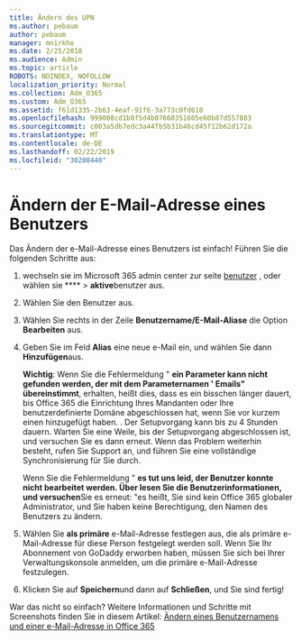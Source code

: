 ```yaml
---
title: Ändern des UPN
ms.author: pebaum
author: pebaum
manager: mnirkhe
ms.date: 2/25/2018
ms.audience: Admin
ms.topic: article
ROBOTS: NOINDEX, NOFOLLOW
localization_priority: Normal
ms.collection: Adm_O365
ms.custom: Adm_O365
ms.assetid: f61d1335-2b63-4eaf-91f6-3a773c0fd610
ms.openlocfilehash: 999008cd1b8f5d4b07660351605e60b87d557883
ms.sourcegitcommit: c003a5db7edc3a44fb5b31b46cd45f12b62d172a
ms.translationtype: MT
ms.contentlocale: de-DE
ms.lasthandoff: 02/22/2019
ms.locfileid: "30208440"
---
```

# <a name="change-a-users-email-address"></a>Ändern der E-Mail-Adresse eines Benutzers

Das Ändern der e-Mail-Adresse eines Benutzers ist einfach! Führen Sie die folgenden Schritte aus:
  
1. wechseln sie im Microsoft 365 admin center zur seite [benutzer](https://go.microsoft.com/fwlink/p/?linkid=834822) , oder wählen sie **** \> **aktive**benutzer aus.
    
2. Wählen Sie den Benutzer aus.
    
3. Wählen Sie rechts in der Zeile **Benutzername/E-Mail-Aliase** die Option **Bearbeiten** aus.
    
4. Geben Sie im Feld **Alias** eine neue e-Mail ein, und wählen Sie dann **Hinzufügen**aus.
    
    **Wichtig**: Wenn Sie die Fehlermeldung " **ein Parameter kann nicht gefunden werden, der mit dem Parameternamen ' Emails" übereinstimmt**, erhalten, heißt dies, dass es ein bisschen länger dauert, bis Office 365 die Einrichtung Ihres Mandanten oder Ihre benutzerdefinierte Domäne abgeschlossen hat, wenn Sie vor kurzem einen hinzugefügt haben. . Der Setupvorgang kann bis zu 4 Stunden dauern. Warten Sie eine Weile, bis der Setupvorgang abgeschlossen ist, und versuchen Sie es dann erneut. Wenn das Problem weiterhin besteht, rufen Sie Support an, und führen Sie eine vollständige Synchronisierung für Sie durch.
    
    Wenn Sie die Fehlermeldung " **es tut uns leid, der Benutzer konnte nicht bearbeitet werden. Über lesen Sie die Benutzerinformationen, und versuchen**Sie es erneut: "es heißt, Sie sind kein Office 365 globaler Administrator, und Sie haben keine Berechtigung, den Namen des Benutzers zu ändern.
    
5. Wählen Sie **als primäre** e-Mail-Adresse festlegen aus, die als primäre e-Mail-Adresse für diese Person festgelegt werden soll. Wenn Sie Ihr Abonnement von GoDaddy erworben haben, müssen Sie sich bei Ihrer Verwaltungskonsole anmelden, um die primäre e-Mail-Adresse festzulegen. 
    
6. Klicken Sie auf **Speichern**und dann auf **Schließen**, und Sie sind fertig!
    
War das nicht so einfach? Weitere Informationen und Schritte mit Screenshots finden Sie in diesem Artikel: [Ändern eines Benutzernamens und einer e-Mail-Adresse in Office 365](https://support.office.com/article/Change-a-user-name-and-email-address-in-Office-365-fb5ac074-e203-4e1f-9843-b9d1a3e03297.aspx)
  

